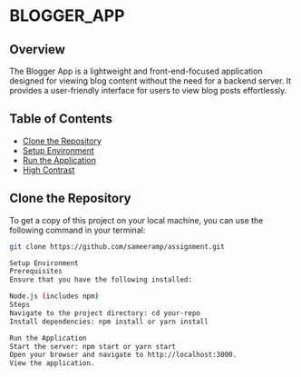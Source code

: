# BLOGGER_APP

## Overview

The Blogger App is a lightweight and front-end-focused application designed for viewing blog content without the need for a backend server. It provides a user-friendly interface for users to view blog posts effortlessly.

## Table of Contents
- [Clone the Repository](#clone-the-repository)
- [Setup Environment](#setup-environment)
- [Run the Application](#run-the-application)
- [High Contrast](#high-contrast)

## Clone the Repository

To get a copy of this project on your local machine, you can use the following command in your terminal:

```bash
git clone https://github.com/sameeramp/assignment.git

Setup Environment
Prerequisites
Ensure that you have the following installed:

Node.js (includes npm)
Steps
Navigate to the project directory: cd your-repo
Install dependencies: npm install or yarn install

Run the Application
Start the server: npm start or yarn start
Open your browser and navigate to http://localhost:3000.
View the application.
